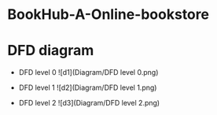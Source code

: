 # BookHub-A-Online-bookstore

# DFD diagram
* DFD level 0
![d1](Diagram/DFD level 0.png) 

* DFD level 1
![d2](Diagram/DFD level 1.png) 

* DFD level 2
![d3](Diagram/DFD level 2.png) 
